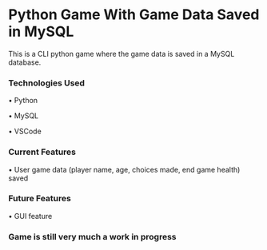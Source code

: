 # Python Game With Game Data Saved in MySQL

This is a CLI python game where the game data is saved in a MySQL database.

### Technologies Used
•	Python

•	MySQL 

•	VSCode

### Current Features

•	User game data (player name, age, choices made, end game health) saved

### Future Features

•	GUI feature

### Game is still very much a work in progress
